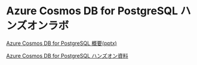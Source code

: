 # Azure Cosmos DB for PostgreSQL ハンズオンラボ

[Azure Cosmos DB for PostgreSQL 概要(pptx)](./2023.03.01_Citus.pptx)

[Azure Cosmos DB for PostgreSQL ハンズオン資料](./01_HandsOnLab.md)
